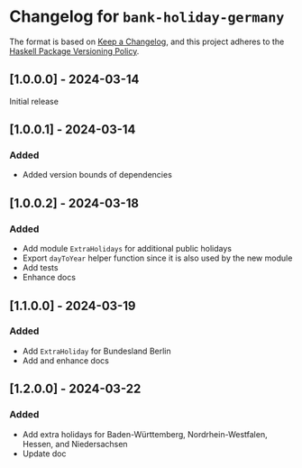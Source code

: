 # Changelog for `bank-holiday-germany`

The format is based on [Keep a Changelog](https://keepachangelog.com/en/1.1.0/),
and this project adheres to the
[Haskell Package Versioning Policy](https://pvp.haskell.org/).

## [1.0.0.0] - 2024-03-14

Initial release

## [1.0.0.1] - 2024-03-14

### Added

- Added version bounds of dependencies

## [1.0.0.2] - 2024-03-18

### Added

- Add module `ExtraHolidays` for additional public holidays
- Export `dayToYear` helper function since it is also used by the new module
- Add tests
- Enhance docs

## [1.1.0.0] - 2024-03-19

### Added

- Add `ExtraHoliday` for Bundesland Berlin
- Add and enhance docs

## [1.2.0.0] - 2024-03-22

### Added

- Add extra holidays for Baden-Württemberg, Nordrhein-Westfalen,
  Hessen, and Niedersachsen
- Update doc

